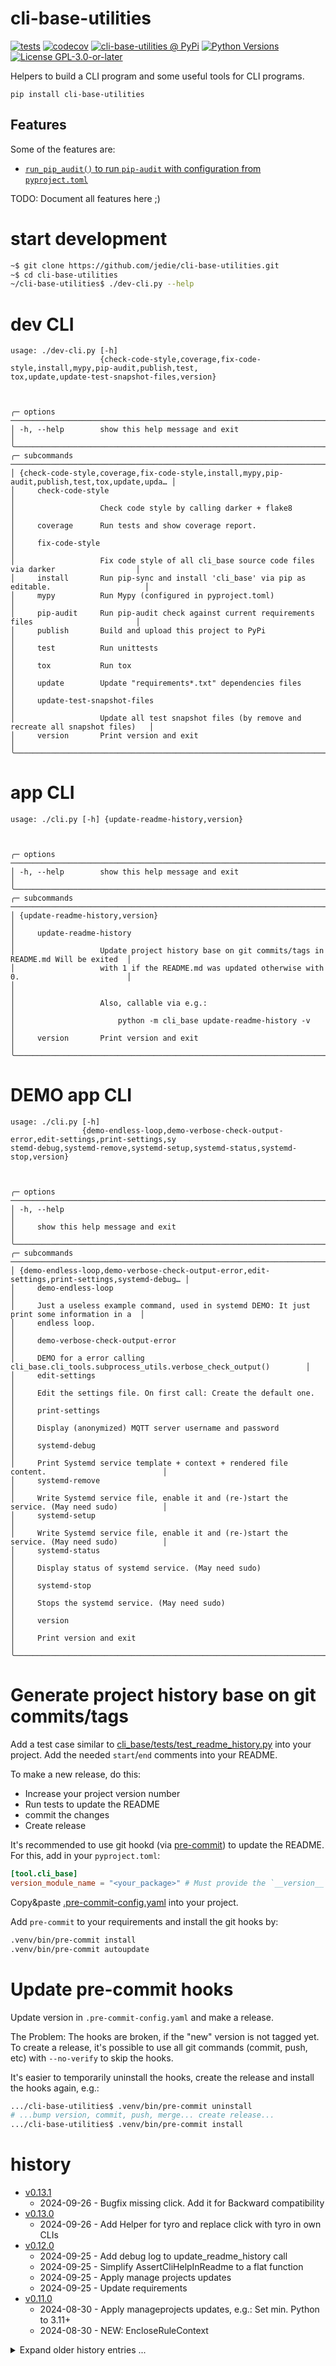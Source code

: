 # cli-base-utilities

[![tests](https://github.com/jedie/cli-base-utilities/actions/workflows/tests.yml/badge.svg?branch=main)](https://github.com/jedie/cli-base-utilities/actions/workflows/tests.yml)
[![codecov](https://codecov.io/github/jedie/cli-base-utilities/branch/main/graph/badge.svg)](https://app.codecov.io/github/jedie/cli-base-utilities)
[![cli-base-utilities @ PyPi](https://img.shields.io/pypi/v/cli-base-utilities?label=cli-base-utilities%20%40%20PyPi)](https://pypi.org/project/cli-base-utilities/)
[![Python Versions](https://img.shields.io/pypi/pyversions/cli-base-utilities)](https://github.com/jedie/cli-base-utilities/blob/main/pyproject.toml)
[![License GPL-3.0-or-later](https://img.shields.io/pypi/l/cli-base-utilities)](https://github.com/jedie/cli-base-utilities/blob/main/LICENSE)

Helpers to build a CLI program and some useful tools for CLI programs.

```
pip install cli-base-utilities
```


## Features

Some of the features are:

* [`run_pip_audit()` to run `pip-audit` with configuration from `pyproject.toml`](https://github.com/jedie/cli-base-utilities/blob/main/docs/pip_audit.md)

TODO: Document all features here ;)


# start development

```bash
~$ git clone https://github.com/jedie/cli-base-utilities.git
~$ cd cli-base-utilities
~/cli-base-utilities$ ./dev-cli.py --help
```


# dev CLI

[comment]: <> (✂✂✂ auto generated dev help start ✂✂✂)
```
usage: ./dev-cli.py [-h]
                    {check-code-style,coverage,fix-code-style,install,mypy,pip-audit,publish,test,
tox,update,update-test-snapshot-files,version}



╭─ options ──────────────────────────────────────────────────────────────────────────────────────╮
│ -h, --help        show this help message and exit                                              │
╰────────────────────────────────────────────────────────────────────────────────────────────────╯
╭─ subcommands ──────────────────────────────────────────────────────────────────────────────────╮
│ {check-code-style,coverage,fix-code-style,install,mypy,pip-audit,publish,test,tox,update,upda… │
│     check-code-style                                                                           │
│                   Check code style by calling darker + flake8                                  │
│     coverage      Run tests and show coverage report.                                          │
│     fix-code-style                                                                             │
│                   Fix code style of all cli_base source code files via darker                  │
│     install       Run pip-sync and install 'cli_base' via pip as editable.                     │
│     mypy          Run Mypy (configured in pyproject.toml)                                      │
│     pip-audit     Run pip-audit check against current requirements files                       │
│     publish       Build and upload this project to PyPi                                        │
│     test          Run unittests                                                                │
│     tox           Run tox                                                                      │
│     update        Update "requirements*.txt" dependencies files                                │
│     update-test-snapshot-files                                                                 │
│                   Update all test snapshot files (by remove and recreate all snapshot files)   │
│     version       Print version and exit                                                       │
╰────────────────────────────────────────────────────────────────────────────────────────────────╯
```
[comment]: <> (✂✂✂ auto generated dev help end ✂✂✂)


# app CLI

[comment]: <> (✂✂✂ auto generated app help start ✂✂✂)
```
usage: ./cli.py [-h] {update-readme-history,version}



╭─ options ──────────────────────────────────────────────────────────────────────────────────────╮
│ -h, --help        show this help message and exit                                              │
╰────────────────────────────────────────────────────────────────────────────────────────────────╯
╭─ subcommands ──────────────────────────────────────────────────────────────────────────────────╮
│ {update-readme-history,version}                                                                │
│     update-readme-history                                                                      │
│                   Update project history base on git commits/tags in README.md Will be exited  │
│                   with 1 if the README.md was updated otherwise with 0.                        │
│                                                                                                │
│                   Also, callable via e.g.:                                                     │
│                       python -m cli_base update-readme-history -v                              │
│     version       Print version and exit                                                       │
╰────────────────────────────────────────────────────────────────────────────────────────────────╯
```
[comment]: <> (✂✂✂ auto generated app help end ✂✂✂)


# DEMO app CLI

[comment]: <> (✂✂✂ auto generated demo help start ✂✂✂)
```
usage: ./cli.py [-h]
                {demo-endless-loop,demo-verbose-check-output-error,edit-settings,print-settings,sy
stemd-debug,systemd-remove,systemd-setup,systemd-status,systemd-stop,version}



╭─ options ──────────────────────────────────────────────────────────────────────────────────────╮
│ -h, --help                                                                                     │
│     show this help message and exit                                                            │
╰────────────────────────────────────────────────────────────────────────────────────────────────╯
╭─ subcommands ──────────────────────────────────────────────────────────────────────────────────╮
│ {demo-endless-loop,demo-verbose-check-output-error,edit-settings,print-settings,systemd-debug… │
│     demo-endless-loop                                                                          │
│     Just a useless example command, used in systemd DEMO: It just print some information in a  │
│     endless loop.                                                                              │
│     demo-verbose-check-output-error                                                            │
│     DEMO for a error calling cli_base.cli_tools.subprocess_utils.verbose_check_output()        │
│     edit-settings                                                                              │
│     Edit the settings file. On first call: Create the default one.                             │
│     print-settings                                                                             │
│     Display (anonymized) MQTT server username and password                                     │
│     systemd-debug                                                                              │
│     Print Systemd service template + context + rendered file content.                          │
│     systemd-remove                                                                             │
│     Write Systemd service file, enable it and (re-)start the service. (May need sudo)          │
│     systemd-setup                                                                              │
│     Write Systemd service file, enable it and (re-)start the service. (May need sudo)          │
│     systemd-status                                                                             │
│     Display status of systemd service. (May need sudo)                                         │
│     systemd-stop                                                                               │
│     Stops the systemd service. (May need sudo)                                                 │
│     version                                                                                    │
│     Print version and exit                                                                     │
╰────────────────────────────────────────────────────────────────────────────────────────────────╯
```
[comment]: <> (✂✂✂ auto generated demo help end ✂✂✂)


# Generate project history base on git commits/tags

Add a test case similar to [cli_base/tests/test_readme_history.py](https://github.com/jedie/cli-base-utilities/blob/main/cli_base/tests/test_readme_history.py) into your project.
Add the needed `start`/`end` comments into your README.

To make a new release, do this:

* Increase your project version number
* Run tests to update the README
* commit the changes
* Create release

It's recommended to use git hookd (via [pre-commit](https://pre-commit.com/)) to update the README.
For this, add in your `pyproject.toml`:

```toml
[tool.cli_base]
version_module_name = "<your_package>" # Must provide the `__version__` attribute
```

Copy&paste [.pre-commit-config.yaml](https://github.com/jedie/cli-base-utilities/blob/main/.pre-commit-config.yaml) into your project.

Add `pre-commit` to your requirements and install the git hooks by:

```bash
.venv/bin/pre-commit install
.venv/bin/pre-commit autoupdate
```

# Update pre-commit hooks

Update version in `.pre-commit-config.yaml` and make a release.

The Problem: The hooks are broken, if the "new" version is not tagged yet.
To create a release, it's possible to use all git commands (commit, push, etc) with `--no-verify` to skip the hooks.

It's easier to temporarily uninstall the hooks, create the release and install the hooks again, e.g.:

```bash
.../cli-base-utilities$ .venv/bin/pre-commit uninstall
# ...bump version, commit, push, merge... create release...
.../cli-base-utilities$ .venv/bin/pre-commit install
```


# history

[comment]: <> (✂✂✂ auto generated history start ✂✂✂)

* [v0.13.1](https://github.com/jedie/cli-base-utilities/compare/v0.13.0...v0.13.1)
  * 2024-09-26 - Bugfix missing click. Add it for Backward compatibility
* [v0.13.0](https://github.com/jedie/cli-base-utilities/compare/v0.12.0...v0.13.0)
  * 2024-09-26 - Add Helper for tyro and replace click with tyro in own CLIs
* [v0.12.0](https://github.com/jedie/cli-base-utilities/compare/v0.11.0...v0.12.0)
  * 2024-09-25 - Add debug log to update_readme_history call
  * 2024-09-25 - Simplify AssertCliHelpInReadme to a flat function
  * 2024-09-25 - Apply manage projects updates
  * 2024-09-25 - Update requirements
* [v0.11.0](https://github.com/jedie/cli-base-utilities/compare/v0.10.3...v0.11.0)
  * 2024-08-30 - Apply manageprojects updates, e.g.: Set min. Python to 3.11+
  * 2024-08-30 - NEW: EncloseRuleContext

<details><summary>Expand older history entries ...</summary>

* [v0.10.3](https://github.com/jedie/cli-base-utilities/compare/v0.10.2...v0.10.3)
  * 2024-08-05 - Bugfix unchanable boolean flags in toml settings
* [v0.10.2](https://github.com/jedie/cli-base-utilities/compare/v0.10.1...v0.10.2)
  * 2024-08-04 - Auto activate pre commit hooks
  * 2024-08-04 - Update demo CLI: Always update pip and pip-tools
  * 2024-08-04 - Handle KeyboardInterrupt in cli scripts.
  * 2024-08-04 - Bugfix #50 toml2dataclass(): AttributeError: 'bool' object has no attribute 'unwrap'.
  * 2024-08-02 - Fix doc link in README.md
* [v0.10.1](https://github.com/jedie/cli-base-utilities/compare/v0.10.0...v0.10.1)
  * 2024-08-02 - Increase default timout from 5 to 15 minutes
  * 2024-08-02 - Update pre-commit hook version to cli-base-utilities v0.10.0
* [v0.10.0](https://github.com/jedie/cli-base-utilities/compare/v0.9.0...v0.10.0)
  * 2024-08-02 - Use dateutil in get_commit_date()
  * 2024-08-02 - Replace "safety" by "pip-audit" and add tooling for it.
  * 2024-08-01 - Update manageprojects updates
* [v0.9.0](https://github.com/jedie/cli-base-utilities/compare/v0.8.0...v0.9.0)
  * 2024-07-16 - Update project
* [v0.8.0](https://github.com/jedie/cli-base-utilities/compare/v0.7.0...v0.8.0)
  * 2024-03-12 - Bugfix publish
  * 2024-03-12 - fix tests
  * 2024-03-12 - Split app/dev CLI into a package with autodiscovery
  * 2024-03-12 - Move click defaults
  * 2024-03-12 - Apply cookiecutter template updates
  * 2024-03-12 - Update requirements
  * 2024-01-16 - Use typeguard in tests
  * 2024-01-16 - manageprojects updates
  * 2024-01-16 - Update requirements + datetimes ;)
  * 2023-12-17 - Bugfix .pre-commit-config.yaml
* [v0.7.0](https://github.com/jedie/cli-base-utilities/compare/v0.6.0...v0.7.0)
  * 2023-12-16 - Add "Update pre-commit hooks" to README
  * 2023-12-16 - Bugfix update_readme_history(): Use `__version__` from module
  * 2023-12-16 - NEW: "update-readme-history" git hook using "pre-commit"
  * 2023-12-16 - fix tests
  * 2023-12-16 - Bugfix type hints
  * 2023-12-16 - Add update-readme-history to app CLI
  * 2023-12-16 - Move DEMO into `./cli_base/demo/`
  * 2023-12-16 - Simplify App CLI
  * 2023-12-16 - Remove PACKAGE_ROOT from app CLI
  * 2023-12-16 - Update requirements
  * 2023-12-16 - Skip test_readme_history() on CI
* [v0.6.0](https://github.com/jedie/cli-base-utilities/compare/v0.5.0...v0.6.0)
  * 2023-12-02 - NEW: Code style tools
* [v0.5.0](https://github.com/jedie/cli-base-utilities/compare/v0.4.5...v0.5.0)
  * 2023-12-01 - fix flake8
  * 2023-12-01 - NEW: test utils: AssertLogs() context manager
  * 2023-12-01 - Bugfix expand_user() if SUDO_USER is the same as current user
  * 2023-12-01 - Add "run_coverage()" to "dev_tools" and polish tox, unittest, too.
  * 2023-12-01 - add tests for EraseCoverageData()
  * 2023-12-01 - Apply manageprojects updates
* [v0.4.5](https://github.com/jedie/cli-base-utilities/compare/v0.4.4...v0.4.5)
  * 2023-11-30 - Configure unittests via "load_tests Protocol" hook
  * 2023-11-30 - Update requirements and add "flake8-bugbear"
  * 2023-11-30 - Remove function calls in function agruments
* [v0.4.4](https://github.com/jedie/cli-base-utilities/compare/v0.4.3...v0.4.4)
  * 2023-11-01 - Bugfix "AssertionError: Expected only one line" in Git.first_commit_info()
* [v0.4.3](https://github.com/jedie/cli-base-utilities/compare/v0.4.2...v0.4.3)
  * 2023-11-01 - Git history renderer: Collapse older entries
* [v0.4.2](https://github.com/jedie/cli-base-utilities/compare/v0.4.1...v0.4.2)
  * 2023-11-01 - Remove duplicate git commits and keep only test last one, e.g.: "update requirements"
  * 2023-11-01 - Bugfix git history: Add commits before the first tag
* [v0.4.1](https://github.com/jedie/cli-base-utilities/compare/v0.4.0...v0.4.1)
  * 2023-10-08 - Remove commit URLs from history and handle release a new version
  * 2023-10-08 - NEW: Generate a project history base on git commits/tags.
  * 2023-10-08 - Update requirements
  * 2023-09-26 - Update README.md
* [v0.4.0](https://github.com/jedie/cli-base-utilities/compare/v0.3.0...v0.4.0)
  * 2023-09-24 - fix tests
  * 2023-09-24 - Add UpdateTestSnapshotFiles() Context Manager
  * 2023-09-24 - coverage: Refactor setup and add helpers
  * 2023-09-24 - Update requirements
* [v0.3.0](https://github.com/jedie/cli-base-utilities/compare/v0.2.0...v0.3.0)
  * 2023-08-17 - Bugfix tests run in terminal
  * 2023-08-17 - update requirements
  * 2023-08-17 - NEW: cli_base.cli_tools.git and cli_base.cli_tools.version_info
* [v0.2.0](https://github.com/jedie/cli-base-utilities/compare/d89f23b...v0.2.0)
  * 2023-08-09 - Project setup updates
  * 2023-05-22 - Update README.md
  * 2023-05-22 - Rename project "cli-base" to "cli-base-utilities"
  * 2023-05-22 - Add github CI config
  * 2023-05-22 - Add subprocess_utils from manageprojects
  * 2023-05-21 - init

</details>


[comment]: <> (✂✂✂ auto generated history end ✂✂✂)
